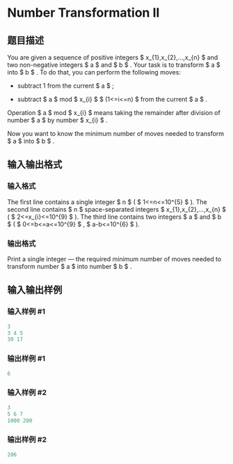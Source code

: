 # Number Transformation II

## 题目描述

You are given a sequence of positive integers $ x_{1},x_{2},...,x_{n} $ and two non-negative integers $ a $ and $ b $ . Your task is to transform $ a $ into $ b $ . To do that, you can perform the following moves:

- subtract 1 from the current $ a $ ;

- subtract $ a $ mod $ x_{i} $ $ (1<=i<=n) $ from the current $ a $ .

Operation $ a $ mod $ x_{i} $ means taking the remainder after division of number $ a $ by number $ x_{i} $ .

Now you want to know the minimum number of moves needed to transform $ a $ into $ b $ .

## 输入输出格式

### 输入格式

The first line contains a single integer $ n $ ( $ 1<=n<=10^{5} $ ). The second line contains $ n $ space-separated integers $ x_{1},x_{2},...,x_{n} $ ( $ 2<=x_{i}<=10^{9} $ ). The third line contains two integers $ a $ and $ b $ ( $ 0<=b<=a<=10^{9} $ , $ a-b<=10^{6} $ ).

### 输出格式

Print a single integer — the required minimum number of moves needed to transform number $ a $ into number $ b $ .

## 输入输出样例

### 输入样例 #1

```cpp
3
3 4 5
30 17

```
### 输出样例 #1

```cpp
6

```
### 输入样例 #2

```cpp
3
5 6 7
1000 200

```
### 输出样例 #2

```cpp
206

```
